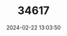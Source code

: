---
title: "34617"
category: "Catha edulis"
draft: false
date: 2024-02-22 13:03:50
languages:
  Swahili: ["Mrungi"]
---